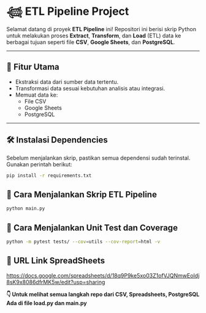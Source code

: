 # 𓆉 ETL Pipeline Project

Selamat datang di proyek **ETL Pipeline** ini! Repositori ini berisi skrip Python untuk melakukan proses **Extract**, **Transform**, dan **Load** (ETL) data ke berbagai tujuan seperti file **CSV**, **Google Sheets**, dan **PostgreSQL**.

---

## 📌 Fitur Utama

- Ekstraksi data dari sumber data tertentu.
- Transformasi data sesuai kebutuhan analisis atau integrasi.
- Memuat data ke:
  - File CSV
  - Google Sheets
  - PostgreSQL

---

## 🛠️ Instalasi Dependencies

Sebelum menjalankan skrip, pastikan semua dependensi sudah terinstal. Gunakan perintah berikut:

```bash
pip install -r requirements.txt
```

## 🚀 Cara Menjalankan Skrip ETL Pipeline
```bash
python main.py
```

## 🚀 Cara Menjalankan Unit Test dan Coverage 
```bash
python -m pytest tests/ --cov=utils --cov-report=html -v
```

## 🔗 URL Link SpreadSheets
https://docs.google.com/spreadsheets/d/18q9P9ke5xo03Z1ofVJQNmwEoIdj8sK9x8086dfrMK5w/edit?usp=sharing

**👇 Untuk melihat semua langkah repo dari CSV, Spreadsheets, PostgreSQL Ada di file load.py dan main.py**



